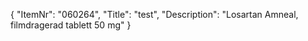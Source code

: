 {
  "ItemNr": "060264",
  "Title": "test",
  "Description": "Losartan Amneal, filmdragerad tablett 50 mg"
}